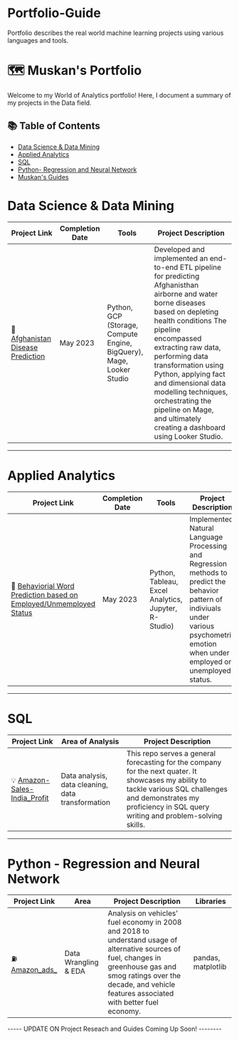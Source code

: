 # Portfolio-Guide
Portfolio describes the real world machine learning projects using various languages and tools.

# 🗺 Muskan's Portfolio

Welcome to my World of Analytics portfolio! Here, I document a summary of my projects in the Data field.

## 📚 Table of Contents
- [Data Science & Data Mining](#data-science)
- [Applied Analytics](#applied_analytics)
- [SQL](#sql)
- [Python- Regression and Neural Network](#Amazon-ads)
- [Muskan's Guides](#muskans-guides)

# Data Science & Data Mining 

| Project Link | Completion Date | Tools | Project Description | 
|---|---|---|---|
| 🚗 [Afghanistan Disease Prediction](https://github.com/dasm3/DataAnalyicsSpring2023_Muskan_Das) | May 2023 | Python, GCP (Storage, Compute Engine, BigQuery), Mage, Looker Studio | Developed and implemented an end-to-end ETL pipeline for predicting Afghanisthan airborne and water borne diseases based on depleting health conditions The pipeline encompassed extracting raw data, performing data transformation using Python, applying fact and dimensional data modelling techniques, orchestrating the pipeline on Mage, and ultimately creating a dashboard using Looker Studio. |
***
# Applied Analytics

| Project Link | Completion Date | Tools | Project Description | 
|---|---|---|---|
| 🚗 [Behaviorial Word Prediction based on Employed/Unmemployed Status](https://github.com/dasm3/Applied_Analytics) | May 2023 | Python, Tableau, Excel Analytics, Jupyter, R-Studio) | Implemented Natural Language Processing and Regression methods to predict the behavior pattern of indiviuals under various psychometric emotion when under employed or unemployed status. |
***

# SQL

| Project Link | Area of Analysis | Project Description | 
|---|---|---|
| 💡 [Amazon-Sales-India_Profit](https://github.com/dasm3/Advanced_Data_Resource-SQL-Warehouse-) | Data analysis, data cleaning, data transformation | This repo serves a general forecasting for the company for the next quater. It showcases my ability to tackle various SQL challenges and demonstrates my proficiency in SQL query writing and problem-solving skills. | 
***

# Python - Regression and Neural Network

| Project Link | Area | Project Description | Libraries |    
|---|---|---|---|
| ⛽️ [Amazon_ads_](https://github.com/dasm3/dasm03) | Data Wrangling & EDA | Analysis on vehicles’ fuel economy in 2008 and 2018 to understand usage of alternative sources of fuel, changes in greenhouse gas and smog ratings over the decade, and vehicle features associated with better fuel economy. |  pandas, matplotlib |   


----- UPDATE ON Project Reseach and Guides Coming Up Soon! --------
